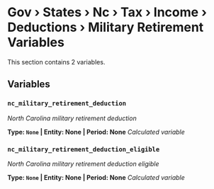 # Gov › States › Nc › Tax › Income › Deductions › Military Retirement Variables

This section contains 2 variables.

## Variables

### `nc_military_retirement_deduction`
*North Carolina military retirement deduction*

**Type: `None` | Entity: None | Period: None**
*Calculated variable*

### `nc_military_retirement_deduction_eligible`
*North Carolina military retirement deduction eligible*

**Type: `None` | Entity: None | Period: None**
*Calculated variable*
